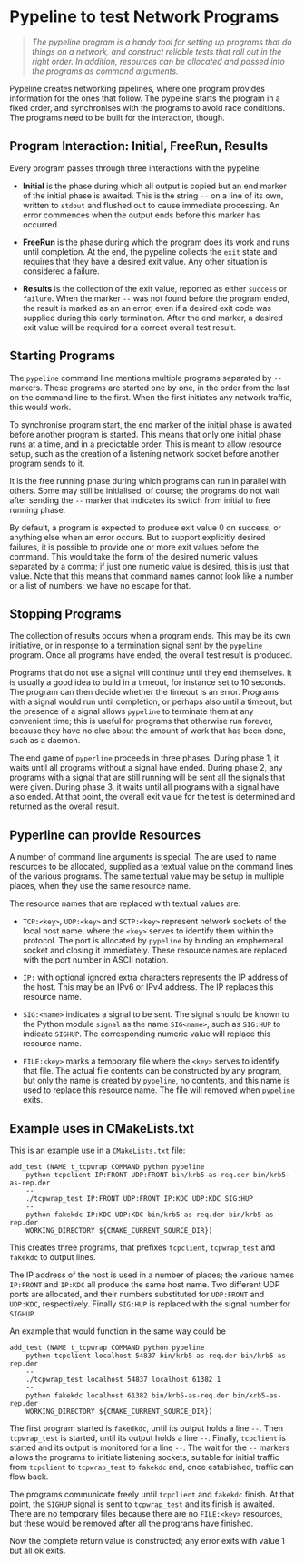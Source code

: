 # Pypeline to test Network Programs

> *The pypeline program is a handy tool for setting up programs
> that do things on a network, and construct reliable tests that
> roll out in the right order.  In addition, resources can be
> allocated and passed into the programs as command arguments.*

Pypeline creates networking pipelines, where one program provides
information for the ones that follow.  The pypeline starts the
program in a fixed order, and synchronises with the programs to
avoid race conditions.  The programs need to be built for the
interaction, though.


## Program Interaction: Initial, FreeRun, Results

Every program passes through three interactions with the pypeline:

  * **Initial** is the phase during which all output is copied but
    an end marker of the initial phase is awaited.  This is the
    string `--` on a line of its own, written to `stdout` and
    flushed out to cause immediate processing.  An error commences
    when the output ends before this marker has occurred.

  * **FreeRun** is the phase during which the program does its
    work and runs until completion.  At the end, the pypeline
    collects the `exit` state and requires that they have a
    desired exit value.  Any other situation is considered a
    failure.

  * **Results** is the collection of the exit value, reported as
    either `success` or `failure`.  When the marker `--` was not
    found before the program ended, the result is marked as an
    an error, even if a desired exit code was supplied during
    this early termination.  After the end marker, a desired exit
    value will be required for a correct overall test result.


## Starting Programs

The `pypeline` command line mentions multiple programs separated
by `--` markers.  These programs are started one by one, in the
order from the last on the command line to the first.  When the
first initiates any network traffic, this would work.

To synchronise program start, the end marker of the initial phase
is awaited before another program is started.  This means that
only one initial phase runs at a time, and in a predictable order.
This is meant to allow resource setup, such as the creation of a
listening network socket before another program sends to it.

It is the free running phase during which programs can run in
parallel with others.  Some may still be initialised, of course;
the programs do not wait after sending the `--` marker that
indicates its switch from initial to free running phase.

By default, a program is expected to produce exit value 0 on
success, or anything else when an error occurs.  But to support
explicitly desired failures, it is possible to provide one or
more exit values before the command.  This would take the form
of the desired numeric values separated by a comma; if just
one numeric value is desired, this is just that value.  Note
that this means that command names cannot look like a number
or a list of numbers; we have no escape for that.


## Stopping Programs

The collection of results occurs when a program ends.  This may
be its own initiative, or in response to a termination signal
sent by the `pypeline` program.  Once all programs have ended,
the overall test result is produced.

Programs that do not use a signal will continue until they end
themselves.  It is usually a good idea to build in a timeout,
for instance set to 10 seconds.  The program can then decide
whether the timeout is an error.  Programs with a signal would
run until completion, or perhaps also until a timeout, but the
presence of a signal allows `pypeline` to terminate them at any
convenient time; this is useful for programs that otherwise run
forever, because they have no clue about the amount of work
that has been done, such as a daemon.

The end game of `pyperline` proceeds in three phases.  During
phase 1, it waits until all programs without a signal have
ended.  During phase 2, any programs with a signal that are
still running will be sent all the signals that were given.
During phase 3, it waits until all programs with a signal
have also ended.  At that point, the overall exit value for
the test is determined and returned as the overall result.


## Pyperline can provide Resources

A number of command line arguments is special.  The are used to
name resources to be allocated, supplied as a textual value
on the command lines of the various programs.  The same textual
value may be setup in multiple places, when they use the same
resource name.

The resource names that are replaced with textual values are:

  * `TCP:<key>`, `UDP:<key>` and `SCTP:<key>` represent network
    sockets of the local host name, where the `<key>` serves
    to identify them within the protocol.  The port is
    allocated by `pypeline` by binding an emphemeral socket
    and closing it immediately.  These resource names are
    replaced with the port number in ASCII notation.

  * `IP:` with optional ignored extra characters represents the
    IP address of the host.  This may be an IPv6 or IPv4
    address.  The IP replaces this resource name.

  * `SIG:<name>` indicates a signal to be sent.  The signal
    should be known to the Python module `signal` as the
    name `SIG<name>`, such as `SIG:HUP` to indicate `SIGHUP`.
    The corresponding numeric value will replace this
    resource name.

  * `FILE:<key>` marks a temporary file where the `<key>`
    serves to identify that file.  The actual file contents
    can be constructed by any program, but only the name
    is created by `pypeline`, no contents, and this name
    is used to replace this resource name.  The file will
    removed when `pypeline` exits.


## Example uses in CMakeLists.txt

This is an example use in a `CMakeLists.txt` file:

    add_test (NAME t_tcpwrap COMMAND python pypeline
	    python tcpclient IP:FRONT UDP:FRONT bin/krb5-as-req.der bin/krb5-as-rep.der
	    --
	    ./tcpwrap_test IP:FRONT UDP:FRONT IP:KDC UDP:KDC SIG:HUP
	    --
	    python fakekdc IP:KDC UDP:KDC bin/krb5-as-req.der bin/krb5-as-rep.der
	    WORKING_DIRECTORY ${CMAKE_CURRENT_SOURCE_DIR})

This creates three programs, that prefixes `tcpclient`,
`tcpwrap_test` and `fakekdc` to output lines.

The IP address of the host is used in a number of places;
the various names `IP:FRONT` and `IP:KDC` all produce the
same host name.  Two different UDP ports are allocated,
and their numbers substituted for `UDP:FRONT` and
`UDP:KDC`, respectively.  Finally `SIG:HUP` is replaced
with the signal number for `SIGHUP`.

An example that would function in the same way could be

    add_test (NAME t_tcpwrap COMMAND python pypeline
	    python tcpclient localhost 54837 bin/krb5-as-req.der bin/krb5-as-rep.der
	    --
	    ./tcpwrap_test localhost 54837 localhost 61382 1
	    --
	    python fakekdc localhost 61382 bin/krb5-as-req.der bin/krb5-as-rep.der
	    WORKING_DIRECTORY ${CMAKE_CURRENT_SOURCE_DIR})

The first program started is `fakedkdc`, until its output
holds a line `--`.  Then `tcpwrap_test` is started, until
its output holds a line `--`.  Finally, `tcpclient` is
started and its output is monitored for a line `--`.
The wait for the `--` markers allows the programs to
initiate listening sockets, suitable for initial traffic
from `tcpclient` to `tcpwrap_test` to `fakekdc` and, once
established, traffic can flow back.

The programs communicate freely until `tcpclient` and
`fakekdc` finish.  At that point, the `SIGHUP` signal
is sent to `tcpwrap_test` and its finish is awaited.
There are no temporary files because there are no
`FILE:<key>` resources, but these would be removed
after all the programs have finished.

Now the complete return value is constructed; any error
exits with value 1 but all ok exits.

